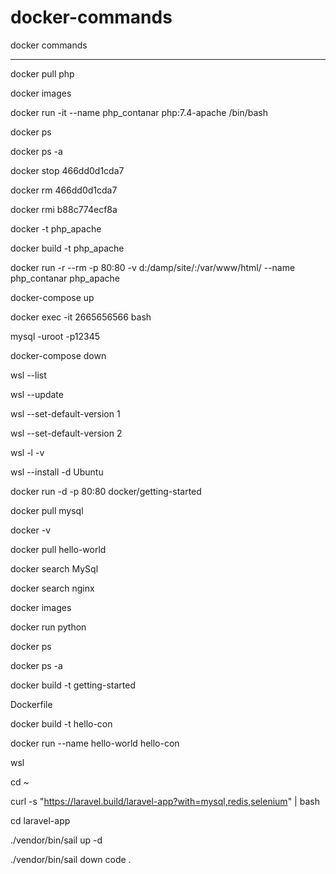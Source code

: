# docker-commands
docker commands

----------------

docker pull php

docker images

docker run -it --name php_contanar php:7.4-apache /bin/bash

docker ps

docker ps -a

docker stop 466dd0d1cda7  

docker rm 466dd0d1cda7

docker rmi b88c774ecf8a

docker -t php_apache

docker build -t php_apache

docker run -r --rm -p 80:80 -v d:/damp/site/:/var/www/html/ --name php_contanar php_apache

docker-compose up

docker exec -it 2665656566 bash

mysql -uroot -p12345

docker-compose down

wsl --list

wsl --update

wsl --set-default-version 1

wsl --set-default-version 2

wsl -l -v

wsl --install -d Ubuntu

docker run -d -p 80:80 docker/getting-started

docker pull mysql

docker -v

docker pull hello-world

docker search MySql

docker search nginx

docker images

docker run python

docker ps

docker ps -a

docker build -t getting-started

Dockerfile

docker build -t hello-con

docker run --name hello-world hello-con

wsl

cd ~

curl -s "https://laravel.build/laravel-app?with=mysql,redis,selenium" | bash

cd laravel-app

./vendor/bin/sail up -d

./vendor/bin/sail down
code .
